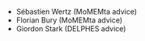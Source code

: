 - Sébastien Wertz (MoMEMta advice)
- Florian Bury (MoMEMta advice)
- Giordon Stark (DELPHES advice)
